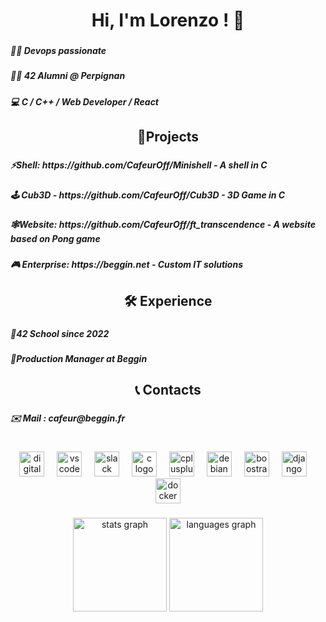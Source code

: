 <h1 align="center">Hi, I'm Lorenzo ! 👋</h1>

###

<h5 align="left">👨‍💻 Devops passionate</h5>

###

<h5 align="left">👨‍🎓 42 Alumni @ Perpignan</h5>

###

<h5 align="left">💻 C / C++ / Web Developer / React </h5>

###
<h2 align="center">📖Projects</h2>

###

<h5 align="left">⚡Shell: https://github.com/CafeurOff/Minishell - A shell in C </h5>

  
###

<h5 align="left">🕹️ Cub3D - https://github.com/CafeurOff/Cub3D - 3D Game in C </h5>

###

<h5 align="left">🕸️Website: https://github.com/CafeurOff/ft_transcendence - A website based on Pong game </h5>

###

<h5 align="left">🎮 Enterprise: https://beggin.net -  Custom IT solutions </h5>

###

<h2 align="center">🛠️ Experience</h2>

###

<h5 align="left">📃42 School since 2022</h5>

###

<h5 align="left">💼Production Manager at Beggin</h5>

###
<h2 align="center">📞 Contacts</h2>

###

<h5 align="left">✉️ Mail : cafeur@beggin.fr</h5>

###

<h1 align="center"></h1>

###

<div align="center">
  <img src="https://cdn.jsdelivr.net/gh/devicons/devicon/icons/digitalocean/digitalocean-original.svg" height="40" alt="digitalocean logo"  />
  <img width="12" />
  <img src="https://cdn.jsdelivr.net/gh/devicons/devicon/icons/vscode/vscode-original.svg" height="40" alt="vscode logo"  />
  <img width="12" />
  <img src="https://cdn.jsdelivr.net/gh/devicons/devicon/icons/slack/slack-original.svg" height="40" alt="slack logo"  />
  <img width="12" />
  <img src="https://cdn.jsdelivr.net/gh/devicons/devicon/icons/c/c-original.svg" height="40" alt="c logo"  />
  <img width="12" />
  <img src="https://cdn.jsdelivr.net/gh/devicons/devicon/icons/cplusplus/cplusplus-original.svg" height="40" alt="cplusplus logo"  />
  <img width="12" />
  <img src="https://cdn.jsdelivr.net/npm/devicons@1.8.0/!SVG/debian.svg" height="40" alt="debian logo"  />
  <img width="12" />
  <img src="https://cdn.jsdelivr.net/npm/devicons@1.8.0/!SVG/bootstrap.svg" height="40" alt="boostrap logo"  />
  <img width="12" />
  <img src="https://cdn.jsdelivr.net/npm/devicons@1.8.0/!SVG/django.svg" height="40" alt="django logo"  />
  <img width="12" />
  <img src="https://cdn.jsdelivr.net/npm/devicons@1.8.0/!SVG/docker.svg" height="40" alt="docker logo"  />
</div>

###

<div align="center">
  <img src="https://github-readme-stats.vercel.app/api?username=CafeurOff&hide_title=false&hide_rank=false&show_icons=true&include_all_commits=true&count_private=true&disable_animations=false&theme=dark&locale=fr&hide_border=false&order=1&custom_title=Statistiques" height="150" alt="stats graph"  />
  <img src="https://github-readme-stats.vercel.app/api/top-langs?username=CafeurOff&locale=fr&hide_title=false&layout=compact&card_width=320&langs_count=5&theme=dark&hide_border=false&order=2&custom_title=Language" height="150" alt="languages graph"  />

  
</div>

###
